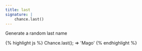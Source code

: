 ```yaml
---
title: last
signature: |
    chance.last()
---
```


Generate a random last name

{% highlight js %}
Chance.last();
=> 'Mago'
{% endhighlight %}
